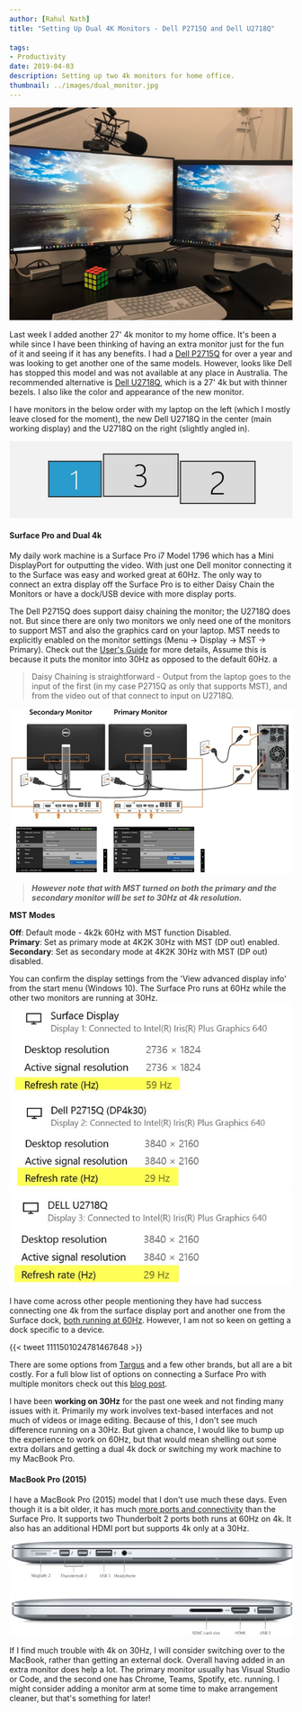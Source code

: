 ```yaml
---
author: [Rahul Nath]
title: "Setting Up Dual 4K Monitors - Dell P2715Q and Dell U2718Q"
  
tags: 
- Productivity
date: 2019-04-03
description: Setting up two 4k monitors for home office.
thumbnail: ../images/dual_monitor.jpg
---
```


![Dual 4k](../images/dual_monitor.jpg)

Last week I added another 27' 4k monitor to my home office. It's been a while since I have been thinking of having an extra monitor just for the fun of it and seeing if it has any benefits. I had a [Dell P2715Q](https://www.amazon.com/Dell-Monitor-P2715Q-27-Inch-LED-Lit/dp/B00PC9HFO8) for over a year and was looking to get another one of the same models. However, looks like Dell has stopped this model and was not available at any place in Australia.  The recommended alternative is [Dell U2718Q](https://www.amazon.com/DELL-Screen-LED-Lit-Monitor-U2718Q/dp/B073VYVX5S/), which is a 27' 4k but with thinner bezels. I also like the color and appearance of the new monitor.

I have monitors in the below order with my laptop on the left (which I mostly leave closed for the moment), the new Dell U2718Q in the center (main working display) and the U2718Q on the right (slightly angled in). 

![Dual monitor layout](../images/dual_monitor_layout.jpg)

#### Surface Pro and Dual 4k
My daily work machine is a Surface Pro i7 Model 1796 which has a Mini DisplayPort for outputting the video. With just one Dell monitor connecting it to the Surface was easy and worked great at 60Hz. The only way to connect an extra display off the Surface Pro is to either Daisy Chain the Monitors or have a dock/USB device with more display ports.

The Dell P2715Q does support daisy chaining the monitor; the U2718Q does not. But since there are only two monitors we only need one of the monitors to support MST and also the graphics card on your laptop. MST needs to explicitly enabled on the monitor settings (Menu -> Display -> MST -> Primary). Check out the [User's Guide](https://cdn.cnetcontent.com/a6/3a/a63a60d9-e04e-4eee-bba0-58e8fcd4371f.pdf) for more details, Assume this is because it puts the monitor into 30Hz as opposed to the default 60Hz. a

> Daisy Chaining is straightforward - Output from the laptop goes to the input of the first (in my case P2715Q as only that supports MST), and from the video out of that connect to input on U2718Q. 

![Dell MST](../images/dual_monitor_mst.jpg)

> ***However note that with MST turned on both the primary and the secondary monitor will be set to 30Hz at 4k resolution.***

**MST Modes** 
  
**Off**: Default mode - 4k2k 60Hz with MST function Disabled.    
**Primary**: Set as primary mode at 4K2K 30Hz with MST (DP out) enabled.    
**Secondary**: Set as secondary mode at 4K2K 30Hz with MST (DP out) disabled.   

You can confirm the display settings from the 'View advanced display info' from the start menu (Windows 10). The Surface Pro runs at 60Hz while the other two monitors are running at 30Hz.
![](../images/dual_monitor_surface_display_settings.jpg)
![](../images/dual_monitor_p2715q_display_settings.jpg)
![](../images/dual_monitor_u2718q_display_settings.jpg)

I have come across other people mentioning they have had success connecting one 4k from the surface display port and another one from the Surface dock, [both running at 60Hz](https://www.petri.com/run-two-4k-monitors-surface). However, I am not so keen on getting a dock specific to a device. 

{{< tweet 1111501024781467648 >}}

There are some options from [Targus](https://www.targus.com/au/docking-stations) and a few other brands, but all are a bit costly. For a full blow list of options on connecting a Surface Pro with multiple monitors check out this [blog post](https://dancharblog.wordpress.com/2018/04/28/surface-book-2-core-i7-with-dual-triple-monitors/).

I have been **working on 30Hz** for the past one week and not finding many issues with it. Primarily my work involves text-based interfaces and not much of videos or image editing. Because of this, I don't see much difference running on a 30Hz. But given a chance, I would like to bump up the experience to work on 60Hz, but that would mean shelling out some extra dollars and getting a dual 4k dock or switching my work machine to my MacBook Pro.

#### MacBook Pro (2015)

I have a MacBook Pro (2015) model that I don't use much these days. Even though it is a bit older, it has much [more ports and connectivity](https://support.apple.com/kb/SP719?locale=en_US) than the Surface Pro. It supports two Thunderbolt 2 ports both runs at 60Hz on 4k. It also has an additional HDMI port but supports 4k only at a 30Hz.

![Mac book pro dual 4k](../images/dual_monitor_mac.jpg)

If I find much trouble with 4k on 30Hz, I will consider switching over to the MacBook, rather than getting an external dock. Overall having added in an extra monitor does help a lot. The primary monitor usually has Visual Studio or Code, and the second one has Chrome, Teams, Spotify, etc. running. I might consider adding a monitor arm at some time to make arrangement cleaner, but that's something for later!